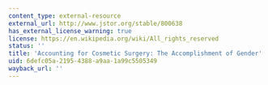 ```yaml
---
content_type: external-resource
external_url: http://www.jstor.org/stable/800638
has_external_license_warning: true
license: https://en.wikipedia.org/wiki/All_rights_reserved
status: ''
title: 'Accounting for Cosmetic Surgery: The Accomplishment of Gender'
uid: 6defc05a-2195-4388-a9aa-1a99c5505349
wayback_url: ''
---
```

